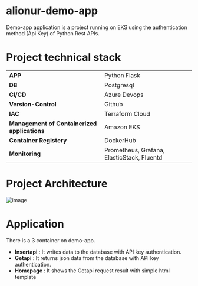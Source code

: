 # alionur-demo-app
Demo-app application is a project running on EKS using the authentication method (Api Key) of Python Rest APIs.



# Project technical stack

|  |    | 
| :-------- | :------- |
| **APP** | Python Flask |
| **DB** | Postgresql |
| **CI/CD** | Azure Devops |
| **Version-Control** | Github |
| **IAC** | Terraform Cloud |
| **Management of Containerized applications** | Amazon EKS |
| **Container Registery** | DockerHub |
| **Monitoring** | Prometheus, Grafana, ElasticStack, Fluentd |

# Project Architecture
![image](https://user-images.githubusercontent.com/33215825/149727335-093c3307-3688-4178-bd63-2cf09fc97f4d.png)

# Application

There is a 3 container on demo-app. 

- **Insertapi** : It writes data to the database with API key authentication.
- **Getapi**    : It returns json data from the database with API key authentication.
- **Homepage**  : It shows the Getapi request result with simple html template
